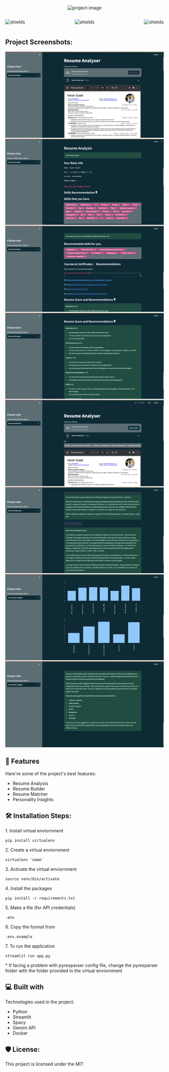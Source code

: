 <p align="center"><img src="https://socialify.git.ci/IshitaG10/Resume_Analyzer/image?description=1&amp;descriptionEditable=A%20tool%20that%20helps%20in%20the%20analysis%20of%20resumes%20improving%20it%20and%20generating%20cover%20letters%20for%20jobs&amp;font=Rokkitt&amp;forks=1&amp;language=1&amp;name=1&amp;pattern=Formal%20Invitation&amp;stargazers=1&amp;theme=Auto" alt="project-image"></p>

<!-- <p align="center"><img src="https://img.shields.io/github/commit-activity/m/badges/squint" alt="shields"></p> -->
<div style="display: flex; justify-content: space-between; align-items: center;">
    <p align="center"><img src="https://img.shields.io/badge/Gemini-8E75B2?style=for-the-badge&logo=googlebard&logoColor=fff" alt="shields"></p>
    <p align="center"><img src="https://img.shields.io/badge/Streamlit-FF4B4B?style=for-the-badge&logo=Streamlit&logoColor=white" alt="shields"></p>
    <p align="center"><img src="https://img.shields.io/badge/Python-FFD43B?style=for-the-badge&logo=python&logoColor=blue" alt="shields"></p>
</div>



<h2>Project Screenshots:</h2>

<img src="/Demo/1.png" alt="project-screenshot">

<img src="/Demo/2.png" alt="project-screenshot">

<img src="/Demo/3.png" alt="project-screenshot">

<img src="/Demo/4.png" alt="project-screenshot">

<img src="/Demo/5.png" alt="project-screenshot">

<img src="/Demo/6.png" alt="project-screenshot">

<img src="/Demo/7.png" alt="project-screenshot">

<img src="/Demo/8.png" alt="project-screenshot">
  
  
<h2>🧐 Features</h2>

Here're some of the project's best features:

*   Resume Analysis
*   Resume Builder
*   Resume Matcher
*   Personality Insights

<h2>🛠️ Installation Steps:</h2>

<p>1. Install virtual enviornment</p>

```
pip install virtualenv
```

<p>2. Create a virtual enviornment</p>

```
virtualenv 'name'
```

<p>3. Activate the virtual enviornment</p>

```
source venv/bin/activate
```

<p>4. Install the packages</p>

```
pip install -r requirements.txt
```

<p>5. Make a file (for API credentials)</p>

```
.env
```

<p>6. Copy the format from</p>

```
.env.example
```

<p>7. To run the application</p>

```
streamlit run app.py
```
<p>* If facing a problem with pyresparser config file, change the pyresparser folder with the folder provided in the virtual enviornment</p>

  
  
<h2>💻 Built with</h2>

Technologies used in the project:

*   Python
*   Streamlit
*   Spacy
*   Gemini API
*   Docker

<h2>🛡️ License:</h2>

This project is licensed under the MIT